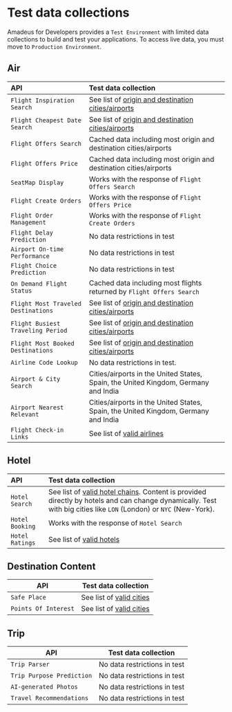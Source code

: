 # Test data collections

Amadeus for Developers provides a `Test Environment` with limited data collections to build and test your applications. To access live data, you must move to `Production Environment`.



## Air

| API      | Test data collection |
| :----------- | :----------- |
| `Flight Inspiration Search` | See list of [origin and destination cities/airports](https://github.com/amadeus4dev/data-collection/blob/master/data/flightsearch.md) |
| `Flight Cheapest Date Search` | See list of [origin and destination cities/airports](https://github.com/amadeus4dev/data-collection/blob/master/data/flightsearch.md) |
| `Flight Offers Search` |  Cached data including most origin and destination cities/airports|
| `Flight Offers Price` | Cached data including most origin and destination cities/airports|
| `SeatMap Display` | Works with the response of `Flight Offers Search`|
| `Flight Create Orders` | Works with the response of `Flight Offers Price` |
| `Flight Order Management` | Works with the response of `Flight Create Orders` |
| `Flight Delay Prediction` | No data restrictions in test |
| `Airport On-time Performance` | No data restrictions in test |
| `Flight Choice Prediction` | No data restrictions in test |
| `On Demand Flight Status` | Cached data including most flights returned by `Flight Offers Search` |
| `Flight Most Traveled Destinations` | See list of [origin and destination cities/airports](https://github.com/amadeus4dev/data-collection/blob/master/data/ti.md) |
| `Flight Busiest Traveling Period` | See list of [origin and destination cities/airports](https://github.com/amadeus4dev/data-collection/blob/master/data/ti.md)  |
| `Flight Most Booked Destinations` | See list of [origin and destination cities/airports](https://github.com/amadeus4dev/data-collection/blob/master/data/ti.md)  |
| `Airline Code Lookup` | No data restrictions in test. |
| `Airport & City Search` | Cities/airports in the United States, Spain, the United Kingdom, Germany and India |
| `Airport Nearest Relevant` | Cities/airports in the United States, Spain, the United Kingdom, Germany and India |
| `Flight Check-in Links` | See list of [valid airlines](https://github.com/amadeus4dev/data-collection/blob/master/data/checkinlinks.md) |




## Hotel
| API          | Test data collection |
| :----------- | :----------- |
| `Hotel Search`| See list of [valid hotel chains](https://github.com/amadeus4dev/data-collection/blob/master/data/hotelchains.md). Content is provided directly by hotels and can change dynamically. Test with big cities like `LON` (London) or `NYC` (New-York).|
| `Hotel Booking` | Works with the response of `Hotel Search` |
| `Hotel Ratings` | See list of [valid hotels](https://github.com/amadeus4dev/data-collection/blob/master/data/hotelratings.md)|




## Destination Content
| API      | Test data collection |
| ----------- | ----------- |
| `Safe Place` | See list of [valid cities](https://github.com/amadeus4dev/data-collection/blob/master/data/pois.md)|
| `Points Of Interest` | See list of [valid cities](https://github.com/amadeus4dev/data-collection/blob/master/data/pois.md)|



## Trip
| API      | Test data collection |
| ----------- | ----------- |
| `Trip Parser` | No data restrictions in test |
| `Trip Purpose Prediction` | No data restrictions in test |
| `AI-generated Photos` | No data restrictions in test |
| `Travel Recommendations` | No data restrictions in test |


